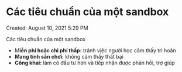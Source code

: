 # Các tiêu chuẩn của một sandbox

Created: August 10, 2021 5:29 PM

Các tiêu chuẩn của một sandbox

- M**iễn phí hoặc chi phí thấp:** tránh việc người học cảm thấy trì hoãn
- **Mang tính sân chơi:** không cảm thấy thất bại
- **Công khai:** làm có đầu tư hơn và tiếp nhận được phản hồi, trợ giúp